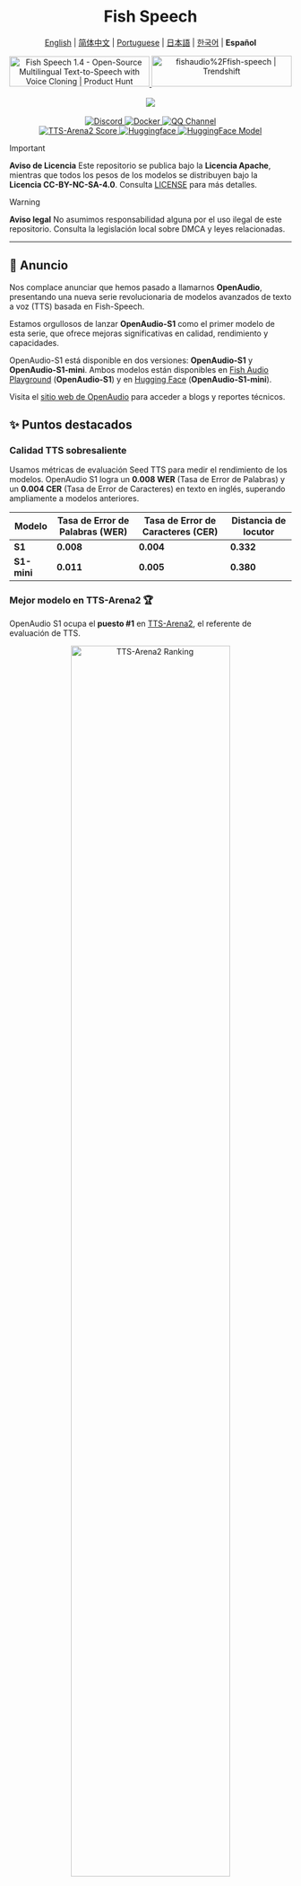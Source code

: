 <div align="center">
<h1>Fish Speech</h1>

[English](../README.md) | [简体中文](docs/README.zh.md) | [Portuguese](docs/README.pt-BR.md) | [日本語](docs/README.ja.md) | [한국어](docs/README.ko.md) | **Español** <br>

<a href="https://www.producthunt.com/posts/fish-speech-1-4?embed=true&utm_source=badge-featured&utm_medium=badge&utm_souce=badge-fish&#0045;speech&#0045;1&#0045;4" target="_blank">
    <img src="https://api.producthunt.com/widgets/embed-image/v1/featured.svg?post_id=488440&theme=light" alt="Fish&#0032;Speech&#0032;1&#0046;4 - Open&#0045;Source&#0032;Multilingual&#0032;Text&#0045;to&#0045;Speech&#0032;with&#0032;Voice&#0032;Cloning | Product Hunt" style="width: 250px; height: 54px;" width="250" height="54" />
</a>
<a href="https://trendshift.io/repositories/7014" target="_blank">
    <img src="https://trendshift.io/api/badge/repositories/7014" alt="fishaudio%2Ffish-speech | Trendshift" style="width: 250px; height: 55px;" width="250" height="55"/>
</a>
<br>
</div>
<br>

<div align="center">
    <img src="https://count.getloli.com/get/@fish-speech?theme=asoul" /><br>
</div>

<br>

<div align="center">
    <a target="_blank" href="https://discord.gg/Es5qTB9BcN">
        <img alt="Discord" src="https://img.shields.io/discord/1214047546020728892?color=%23738ADB&label=Discord&logo=discord&logoColor=white&style=flat-square"/>
    </a>
    <a target="_blank" href="https://hub.docker.com/r/fishaudio/fish-speech">
        <img alt="Docker" src="https://img.shields.io/docker/pulls/fishaudio/fish-speech?style=flat-square&logo=docker"/>
    </a>
    <a target="_blank" href="https://pd.qq.com/s/bwxia254o">
      <img alt="QQ Channel" src="https://img.shields.io/badge/QQ-blue?logo=tencentqq">
    </a>
</div>

<div align="center">
    <a target="_blank" href="https://huggingface.co/spaces/TTS-AGI/TTS-Arena-V2">
      <img alt="TTS-Arena2 Score" src="https://img.shields.io/badge/TTS_Arena2-Rank_%231-gold?style=flat-square&logo=trophy&logoColor=white">
    </a>
    <a target="_blank" href="https://huggingface.co/spaces/fishaudio/fish-speech-1">
        <img alt="Huggingface" src="https://img.shields.io/badge/🤗%20-space%20demo-yellow"/>
    </a>
    <a target="_blank" href="https://huggingface.co/fishaudio/openaudio-s1-mini">
        <img alt="HuggingFace Model" src="https://img.shields.io/badge/🤗%20-models-orange"/>
    </a>
</div>

> [!IMPORTANT]
> **Aviso de Licencia**
> Este repositorio se publica bajo la **Licencia Apache**, mientras que todos los pesos de los modelos se distribuyen bajo la **Licencia CC-BY-NC-SA-4.0**. Consulta [LICENSE](../LICENSE) para más detalles.

> [!WARNING]
> **Aviso legal**
> No asumimos responsabilidad alguna por el uso ilegal de este repositorio. Consulta la legislación local sobre DMCA y leyes relacionadas.

---

## 🎉 Anuncio

Nos complace anunciar que hemos pasado a llamarnos **OpenAudio**, presentando una nueva serie revolucionaria de modelos avanzados de texto a voz (TTS) basada en Fish-Speech.

Estamos orgullosos de lanzar **OpenAudio-S1** como el primer modelo de esta serie, que ofrece mejoras significativas en calidad, rendimiento y capacidades.

OpenAudio-S1 está disponible en dos versiones: **OpenAudio-S1** y **OpenAudio-S1-mini**. Ambos modelos están disponibles en [Fish Audio Playground](https://fish.audio) (**OpenAudio-S1**) y en [Hugging Face](https://huggingface.co/fishaudio/openaudio-s1-mini) (**OpenAudio-S1-mini**).

Visita el [sitio web de OpenAudio](https://openaudio.com/blogs/s1) para acceder a blogs y reportes técnicos.

## ✨ Puntos destacados

### **Calidad TTS sobresaliente**

Usamos métricas de evaluación Seed TTS para medir el rendimiento de los modelos. OpenAudio S1 logra un **0.008 WER** (Tasa de Error de Palabras) y un **0.004 CER** (Tasa de Error de Caracteres) en texto en inglés, superando ampliamente a modelos anteriores.

| Modelo | Tasa de Error de Palabras (WER) | Tasa de Error de Caracteres (CER) | Distancia de locutor |
|-------|----------------------|---------------------------|------------------|
| **S1** | **0.008**  | **0.004**  | **0.332** |
| **S1-mini** | **0.011** | **0.005** | **0.380** |

### **Mejor modelo en TTS-Arena2** 🏆

OpenAudio S1 ocupa el **puesto #1** en [TTS-Arena2](https://arena.speechcolab.org/), el referente de evaluación de TTS.

<div align="center">
    <img src="assets/Elo.jpg" alt="TTS-Arena2 Ranking" style="width: 75%;" />
</div>

### **Control de voz**

OpenAudio S1 **admite una amplia gama de emociones, tonos y efectos especiales** para enriquecer la síntesis de voz.

- **Emociones básicas:**
```
(enojado) (triste) (emocionado) (sorprendido) (satisfecho) (encantado)  
(asustado) (preocupado) (molesto) (nervioso) (frustrado) (deprimido)  
(empático) (avergonzado) (disgustado) (conmovido) (orgulloso) (relajado)  
(agradecido) (seguro) (interesado) (curioso) (confundido) (alegre)
```

- **Emociones avanzadas:**  
```
(desdeñoso) (infeliz) (ansioso) (histérico) (indiferente)  
(impaciente) (culpable) (despectivo) (en pánico) (furioso) (reacio)  
(entusiasta) (desaprobador) (negativo) (negando) (asombrado) (serio)  
(sarcástico) (conciliador) (consolador) (sincero) (burlón)  
(dudando) (cediendo) (dolorido) (incómodo) (divertido)
```

- **Marcadores de tono:**  
```
(tono apresurado) (gritando) (aullando) (susurrando) (tono suave)
```

- **Efectos de audio especiales:**  
```
(riendo) (riendo por lo bajo) (sollozando) (llorando fuerte) (suspirando) (jadeando)  
(gimiendo) (risa de público) (risas de fondo) (audiencia riendo)
```

También puedes usar *Ha,ha,ha* para controlar, hay muchos otros casos esperando a ser explorados por ti mismo.

(Actualmente se admite en inglés, chino y japonés. ¡Próximamente más idiomas!)

### **Dos tipos de modelos**

| Modelo | Tamaño | Disponibilidad | Características |
|--------|--------|-----------------|-----------------|
| **S1** | 4B parámetros | Disponible en [fish.audio](https://fish.audio) | Modelo insignia con funciones completas |
| **S1-mini** | 0.5B parámetros | Disponible en huggingface [hf space](https://huggingface.co/spaces/fishaudio/openaudio-s1-mini) | Versión destilada con funciones principales |

Tanto S1 como S1-mini incluyen Aprendizaje por Refuerzo con Retroalimentación Humana (RLHF).

## **Características**

1. **TTS zero-shot y few-shot:** Ingresa una muestra de voz de 10 a 30 segundos para generar salida TTS de alta calidad. Consulta [Buenas prácticas para clonación de voz](https://docs.fish.audio/text-to-speech/voice-clone-best-practices).

2. **Soporte multilingüe y entre idiomas:** Pega texto en varios idiomas en la caja de entrada sin preocuparte por el idioma. Actualmente admite inglés, japonés, coreano, chino, francés, alemán, árabe y español.

3. **Sin dependencia de fonemas:** El modelo generaliza bien sin necesidad de fonemas, manejando texto en cualquier escritura.

4. **Alta precisión:** CER (Tasa de Error de Caracteres) ~0.4% y WER (Tasa de Error de Palabras) ~0.8% en evaluaciones Seed-TTS.

5. **Rápido:** Acelerado con *torch compile*, con un factor de tiempo real de ~1:7 en una GPU Nvidia RTX 4090.

6. **Inferencia WebUI:** Interfaz web Gradio fácil de usar, compatible con Chrome, Firefox, Edge y otros navegadores.

7. **Inferencia GUI:** Interfaz gráfica PyQt6 que funciona con el servidor API. Compatible con Linux, Windows y macOS ([ver GUI](https://github.com/AnyaCoder/fish-speech-gui)).

8. **Amigable para despliegue:** Servidor de inferencia fácil de instalar, soporte nativo para Linux y Windows (pronto en macOS) con mínima pérdida de velocidad.

## Medios & Demos

<div align="center">

### Redes sociales:
<a href="https://x.com/FishAudio/status/1929915992299450398" target="_blank">
    <img src="https://img.shields.io/badge/𝕏-Latest_Demo-black?style=for-the-badge&logo=x&logoColor=white" alt="Latest Demo on X" />
</a>

### Demos interactivas:
<a href="https://fish.audio" target="_blank">
    <img src="https://img.shields.io/badge/Fish_Audio-Try_OpenAudio_S1-blue?style=for-the-badge" alt="Try OpenAudio S1" />
</a>
<a href="https://huggingface.co/spaces/fishaudio/openaudio-s1-mini" target="_blank">
    <img src="https://img.shields.io/badge/Hugging_Face-Try_S1_Mini-yellow?style=for-the-badge" alt="Try S1 Mini" />
</a>

### Videos:

<a href="https://www.youtube.com/watch?v=SYuPvd7m06A" target="_blank">
    <img src="docs/assets/Thumbnail.jpg" alt="OpenAudio S1 Video" style="width: 50%;" />
</a>

### Muestras de audio:
<div style="margin: 20px 0;">
    <em> Próximamente en alta calidad, demostrando capacidades multilingües y emocionales.</em>
</div>

</div>

---

## Documentación

- [Configurar entorno](docs/en/install.md)
- [Inferencia](docs/en/inference.md)

## Créditos

- [VITS2 (daniilrobnikov)](https://github.com/daniilrobnikov/vits2)
- [Bert-VITS2](https://github.com/fishaudio/Bert-VITS2)
- [GPT VITS](https://github.com/innnky/gpt-vits)
- [MQTTS](https://github.com/b04901014/MQTTS)
- [GPT Fast](https://github.com/pytorch-labs/gpt-fast)
- [GPT-SoVITS](https://github.com/RVC-Boss/GPT-SoVITS)
- [Qwen3](https://github.com/QwenLM/Qwen3)

## Informe técnico (V1.4)
```bibtex
@misc{fish-speech-v1.4,
      title={Fish-Speech: Leveraging Large Language Models for Advanced Multilingual Text-to-Speech Synthesis},
      author={Shijia Liao and Yuxuan Wang and Tianyu Li and Yifan Cheng and Ruoyi Zhang and Rongzhi Zhou and Yijin Xing},
      year={2024},
      eprint={2411.01156},
      archivePrefix={arXiv},
      primaryClass={cs.SD},
      url={https://arxiv.org/abs/2411.01156},
}
```